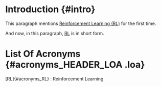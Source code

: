 # Introduction {#intro}

This paragraph mentions [Reinforcement Learning (RL)](#acronyms_RL) for the first time.

And now, in this paragraph, [RL](#acronyms_RL) is in short form.

# List Of Acronyms {#acronyms_HEADER_LOA .loa}

[RL]{#acronyms_RL}
:   Reinforcement Learning

